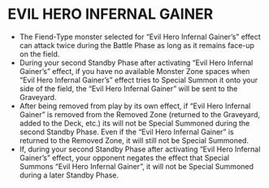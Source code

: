 # EVIL HERO INFERNAL GAINER

*   The Fiend-Type monster selected for “Evil Hero Infernal Gainer’s” effect can attack twice during the Battle Phase as long as it remains face-up on the field.
*   During your second Standby Phase after activating “Evil Hero Infernal Gainer’s” effect, if you have no available Monster Zone spaces when “Evil Hero Infernal Gainer’s” effect tries to Special Summon it onto your side of the field, the “Evil Hero Infernal Gainer” will be sent to the Graveyard.
*   After being removed from play by its own effect, if “Evil Hero Infernal Gainer” is removed from the Removed Zone (returned to the Graveyard, added to the Deck, etc.) its will not be Special Summoned during the second Standby Phase. Even if the “Evil Hero Infernal Gainer” is returned to the Removed Zone, it will still not be Special Summoned.
*   If, during your second Standby Phase after activating “Evil Hero Infernal Gainer’s” effect, your opponent negates the effect that Special Summons “Evil Hero Infernal Gainer”, it will not be Special Summoned during a later Standby Phase.

